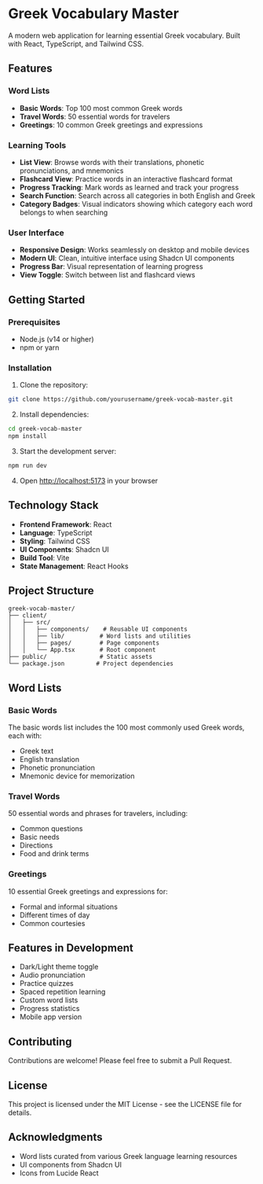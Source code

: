 # Greek Vocabulary Master

A modern web application for learning essential Greek vocabulary. Built with React, TypeScript, and Tailwind CSS.

## Features

### Word Lists
- **Basic Words**: Top 100 most common Greek words
- **Travel Words**: 50 essential words for travelers
- **Greetings**: 10 common Greek greetings and expressions

### Learning Tools
- **List View**: Browse words with their translations, phonetic pronunciations, and mnemonics
- **Flashcard View**: Practice words in an interactive flashcard format
- **Progress Tracking**: Mark words as learned and track your progress
- **Search Function**: Search across all categories in both English and Greek
- **Category Badges**: Visual indicators showing which category each word belongs to when searching

### User Interface
- **Responsive Design**: Works seamlessly on desktop and mobile devices
- **Modern UI**: Clean, intuitive interface using Shadcn UI components
- **Progress Bar**: Visual representation of learning progress
- **View Toggle**: Switch between list and flashcard views

## Getting Started

### Prerequisites
- Node.js (v14 or higher)
- npm or yarn

### Installation
1. Clone the repository:
```bash
git clone https://github.com/yourusername/greek-vocab-master.git
```

2. Install dependencies:
```bash
cd greek-vocab-master
npm install
```

3. Start the development server:
```bash
npm run dev
```

4. Open [http://localhost:5173](http://localhost:5173) in your browser

## Technology Stack

- **Frontend Framework**: React
- **Language**: TypeScript
- **Styling**: Tailwind CSS
- **UI Components**: Shadcn UI
- **Build Tool**: Vite
- **State Management**: React Hooks

## Project Structure

```
greek-vocab-master/
├── client/
│   ├── src/
│   │   ├── components/    # Reusable UI components
│   │   ├── lib/          # Word lists and utilities
│   │   ├── pages/        # Page components
│   │   └── App.tsx       # Root component
├── public/               # Static assets
└── package.json         # Project dependencies
```

## Word Lists

### Basic Words
The basic words list includes the 100 most commonly used Greek words, each with:
- Greek text
- English translation
- Phonetic pronunciation
- Mnemonic device for memorization

### Travel Words
50 essential words and phrases for travelers, including:
- Common questions
- Basic needs
- Directions
- Food and drink terms

### Greetings
10 essential Greek greetings and expressions for:
- Formal and informal situations
- Different times of day
- Common courtesies

## Features in Development

- Dark/Light theme toggle
- Audio pronunciation
- Practice quizzes
- Spaced repetition learning
- Custom word lists
- Progress statistics
- Mobile app version

## Contributing

Contributions are welcome! Please feel free to submit a Pull Request.

## License

This project is licensed under the MIT License - see the LICENSE file for details.

## Acknowledgments

- Word lists curated from various Greek language learning resources
- UI components from Shadcn UI
- Icons from Lucide React 